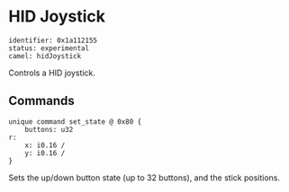 # HID Joystick

    identifier: 0x1a112155
    status: experimental
    camel: hidJoystick

Controls a HID joystick.

## Commands

    unique command set_state @ 0x80 {
        buttons: u32
    r:
        x: i0.16 /
        y: i0.16 /
    }

Sets the up/down button state (up to 32 buttons), and the stick positions.
